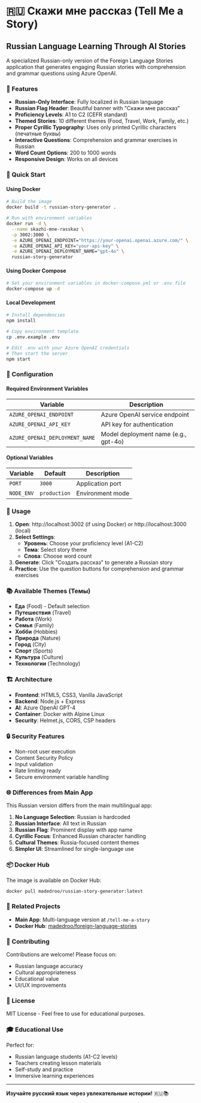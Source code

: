 # 🇷🇺 Скажи мне рассказ (Tell Me a Story)

## Russian Language Learning Through AI Stories

A specialized Russian-only version of the Foreign Language Stories application that generates engaging Russian stories with comprehension and grammar questions using Azure OpenAI.

### 🌟 Features

- **Russian-Only Interface**: Fully localized in Russian language
- **Russian Flag Header**: Beautiful banner with "Скажи мне рассказ" 
- **Proficiency Levels**: A1 to C2 (CEFR standard)
- **Themed Stories**: 10 different themes (Food, Travel, Work, Family, etc.)
- **Proper Cyrillic Typography**: Uses only printed Cyrillic characters (печатные буквы)
- **Interactive Questions**: Comprehension and grammar exercises in Russian
- **Word Count Options**: 200 to 1000 words
- **Responsive Design**: Works on all devices

### 🚀 Quick Start

#### Using Docker
```bash
# Build the image
docker build -t russian-story-generator .

# Run with environment variables
docker run -d \
  --name skazhi-mne-rasskaz \
  -p 3002:3000 \
  -e AZURE_OPENAI_ENDPOINT="https://your-openai.openai.azure.com/" \
  -e AZURE_OPENAI_API_KEY="your-api-key" \
  -e AZURE_OPENAI_DEPLOYMENT_NAME="gpt-4o" \
  russian-story-generator
```

#### Using Docker Compose
```bash
# Set your environment variables in docker-compose.yml or .env file
docker-compose up -d
```

#### Local Development
```bash
# Install dependencies
npm install

# Copy environment template
cp .env.example .env

# Edit .env with your Azure OpenAI credentials
# Then start the server
npm start
```

### 🔧 Configuration

#### Required Environment Variables
| Variable | Description |
|----------|-------------|
| `AZURE_OPENAI_ENDPOINT` | Azure OpenAI service endpoint |
| `AZURE_OPENAI_API_KEY` | API key for authentication |
| `AZURE_OPENAI_DEPLOYMENT_NAME` | Model deployment name (e.g., gpt-4o) |

#### Optional Variables
| Variable | Default | Description |
|----------|---------|-------------|
| `PORT` | `3000` | Application port |
| `NODE_ENV` | `production` | Environment mode |

### 🎯 Usage

1. **Open**: http://localhost:3002 (if using Docker) or http://localhost:3000 (local)
2. **Select Settings**:
   - **Уровень**: Choose your proficiency level (A1-C2)
   - **Тема**: Select story theme
   - **Слова**: Choose word count
3. **Generate**: Click "Создать рассказ" to generate a Russian story
4. **Practice**: Use the question buttons for comprehension and grammar exercises

### 📚 Available Themes (Темы)

- **Еда** (Food) - Default selection
- **Путешествия** (Travel)
- **Работа** (Work)
- **Семья** (Family)
- **Хобби** (Hobbies)
- **Природа** (Nature)
- **Город** (City)
- **Спорт** (Sports)
- **Культура** (Culture)
- **Технологии** (Technology)

### 🏗️ Architecture

- **Frontend**: HTML5, CSS3, Vanilla JavaScript
- **Backend**: Node.js + Express
- **AI**: Azure OpenAI GPT-4
- **Container**: Docker with Alpine Linux
- **Security**: Helmet.js, CORS, CSP headers

### 🔒 Security Features

- Non-root user execution
- Content Security Policy
- Input validation
- Rate limiting ready
- Secure environment variable handling

### 🌐 Differences from Main App

This Russian version differs from the main multilingual app:

1. **No Language Selection**: Russian is hardcoded
2. **Russian Interface**: All text in Russian
3. **Russian Flag**: Prominent display with app name
4. **Cyrillic Focus**: Enhanced Russian character handling
5. **Cultural Themes**: Russia-focused content themes
6. **Simpler UI**: Streamlined for single-language use

### 📦 Docker Hub

The image is available on Docker Hub:
```bash
docker pull madedroo/russian-story-generator:latest
```

### 🔗 Related Projects

- **Main App**: Multi-language version at `/tell-me-a-story`
- **Docker Hub**: [madedroo/foreign-language-stories](https://hub.docker.com/r/madedroo/foreign-language-stories)

### 🤝 Contributing

Contributions are welcome! Please focus on:
- Russian language accuracy
- Cultural appropriateness
- Educational value
- UI/UX improvements

### 📄 License

MIT License - Feel free to use for educational purposes.

### 🎓 Educational Use

Perfect for:
- Russian language students (A1-C2 levels)
- Teachers creating lesson materials
- Self-study and practice
- Immersive learning experiences

---

**Изучайте русский язык через увлекательные истории!** 🇷🇺📚
